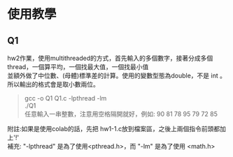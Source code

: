 # 使用教學
## Q1 <br>
hw2作業，使用multithreaded的方式，首先輸入的多個數字，接著分成多個thread，一個算平均，一個找最大值，一個找最小值<br>
並額外做了中位數、(母體)標準差的計算。使用的變數型態為double，不是 int 。所以輸出的格式會是取小數兩位。<br>
> gcc -o Q1 Q1.c -lpthread -lm <br>
> ./Q1 <br>
> 任意輸入一串整數，注意用空格隔開就好，例如: 90 81 78 95 79 72 85

附註:如果是使用colab的話，先把 hw1-1.c放到檔案區，之後上兩個指令前頭都加上'!' <br>
補充: "-lpthread" 是為了使用<pthread.h>，而 "-lm" 是為了使用 <math.h>
